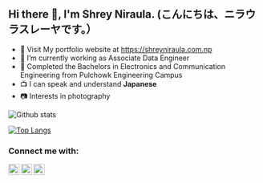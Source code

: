 ## Hi there 👋, I'm Shrey Niraula. (こんにちは、ニラウラスレーヤです。）

- 🔔 Visit My portfolio website at https://shreyniraula.com.np
- 🏢 I’m currently working as Associate Data Engineer 
- 📝 Completed the Bachelors in Electronics and Communication Engineering from Pulchowk Engineering Campus
- 📺 I can speak and understand **Japanese**
- 📷 Interests in photography 

![Github stats](https://github-readme-stats.vercel.app/api?username=ShreyNiraula&hide=stars,prs&count_private=true&&show_icons=true&include_all_commits=true)

[![Top Langs](https://github-readme-stats.vercel.app/api/top-langs/?username=ShreyNiraula&layout=compact)](https://github.com/anuraghazra/github-readme-stats) 


### Connect me with:
[<img align="left" alt="LinkedIn" width="22px" src="https://cdn.jsdelivr.net/npm/simple-icons@v3/icons/linkedin.svg" />][linkedin]
[<img align="left" alt="facebook" width="22px" src="https://cdn.jsdelivr.net/npm/simple-icons@v3/icons/facebook.svg" />][facebook]
[<img align="left" alt="gmail" width="22px" src="https://simpleicon.com/wp-content/uploads/mail-5.png" />][gmail]


<!-- variable for website -->
[facebook]: https://www.facebook.com/shrey.niraula.14
[linkedin]:https://www.linkedin.com/in/shrey-niraula-27947b189/
[gmail]: nshrey53@gmail.com


